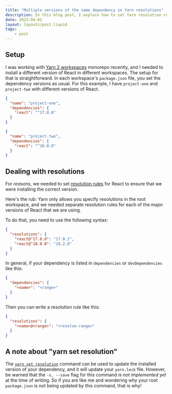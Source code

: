 ```yaml
---
title: "Multiple versions of the same dependency in Yarn resolutions"
description: In this blog post, I explain how to set Yarn resolution rules in a Yarn workspaces monorepo when different workspaces need different versions of the same dependency.
date: 2023-04-01
layout: layouts/post.liquid
tags:
	- post
---
```


## Setup

I was working with [Yarn 2 workspaces][] monorepo recently, and I needed to install a different version of React in different workspaces. The setup for that is straightforward. In each workspace's `package.json` file, you set the dependency versions as usual. For this example, I have `project-one` and `project-two` with different versions of React.

```json
{
  "name": "project-one",
  "dependencies": {
    "react": "^17.0.0"
  }
}
```

```json
{
  "name": "project-two",
  "dependencies": {
    "react": "^18.0.0"
  }
}
```

[Yarn 2 workspaces]: https://yarnpkg.com/features/workspaces

## Dealing with resolutions

For _reasons_, we needed to set [resolution rules][] for React to ensure that we were installing the correct version.

[resolution rules]: https://yarnpkg.com/configuration/manifest/#resolutions

Here's the rub: Yarn only allows you specify resolutions in the root workspace, and we needed separate resolution rules for each of the major versions of React that we are using.

To do that, you need to use the following syntax:

```json
{
  "resolutions": {
    "react@^17.0.0": "17.0.2",
    "react@^18.0.0": "18.2.0"
  }
}
```

In general, if your dependency is listed in `dependencies` or `devDependencies` like this:

```json
{
  "dependencies": {
    "<name>": "<range>"
  }
}
```

Then you can write a resolution rule like this:

```json
{
  "resolutions": {
    "<name>@<range>": "<resolve-range>"
  }
}
```

## A note about "yarn set resolution"

The [`yarn set resolution`][yarn set resolution] command can be used to update the installed version of your dependency, and it will update your `yarn.lock` file. However, be warned that the `-s, --save` flag for this command _is not implemented yet_ at the time of writing. So if you are like me and wondering why your root `package.json` is not being updated by this command, that is why!

[yarn set resolution]: https://yarnpkg.com/cli/set/resolution
